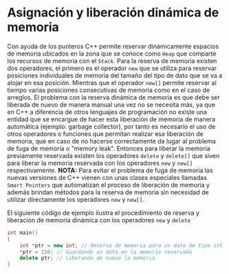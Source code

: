 # Asignación y liberación dinámica de memoria

Con ayuda de los punteros C++ permite reservar dinámicamente espacios de memoria ubicados en la zona que se conoce como `Heap` que comparte los recursos de memoria con el `Stack`. Para la reserva de memoria existen dos operadores, el primero es el operador `new` que se utiliza para reservar posiciones individuales de memoria del tamaño del tipo de dato que se va a alojar en esa posición. Mientras que el operador `new[]` permite reservar al tiempo varias posiciones consecutivas de memoria como en el caso de arreglos. El problema con la reserva dinámica de memoria es que debe ser liberada de nuevo de manera manual una vez no se necesita más, ya que en C++ a diferencia de otros lenguajes de programación no existe una entidad que se encargue de hacer esta liberación de memoria de manera automática (ejemplo: garbage collector), por tanto es necesario el uso de otros operadores o funciones que permitan realizar esa liberación de memoria, que en caso de no hacerse correctamente da lugar al problema de fuga de memoria o "memory leak". Entonces para liberar la memoria previamente reservada existen los operadores `delete` y `delete[]` que siven para liberar la memoria reservada con los operadores `new` y `new[]` respectivamente. <b>NOTA:</b> Para evitar el problema de fuga de memoria las nuevas versiones de C++ vienen con unas clases especiales llamadas `Smart Pointers` que automatizan el proceso de liberación de memoria y además brindan métodos para la reserva de memoria sin necesidad de utilizar directamente los operadores `new` y `new[]`.

El siguiente código de ejemplo ilustra el procedimiento de reserva y liberación de memoria dinámica con los operadores `new` y `delete`
```cpp
int main()
{
    int *ptr = new int; // Reserva de memoria para un dato de tipo int (4 bytes en arquitecturas 32bits)
    *ptr = 150; // Guardando un dato en la memoria reservada
    delete ptr; // Liberando de nuevo la memoria 
}
```


